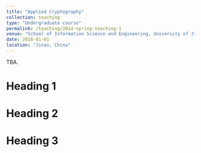 ```yaml
---
title: "Applied Cryptography"
collection: teaching
type: "Undergraduate course"
permalink: /teaching/2014-spring-teaching-1
venue: "School of Information Science and Engineering, University of Jinan"
date: 2018-01-01
location: "Jinan, China"
---
```


TBA.

Heading 1
======

Heading 2
======

Heading 3
======
